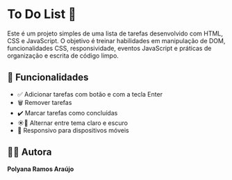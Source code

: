 # To Do List 📝

Este é um projeto simples de uma lista de tarefas desenvolvido com HTML, CSS e JavaScript. O objetivo é treinar habilidades em manipulação de DOM, funcionalidades CSS, responsividade, eventos JavaScript e práticas de organização e escrita de código limpo.

## 🚀 Funcionalidades

- ✅ Adicionar tarefas com botão e com a tecla Enter
- 🗑️ Remover tarefas
- ✔️ Marcar tarefas como concluídas
- ☀️🌙 Alternar entre tema claro e escuro
- 📱 Responsivo para dispositivos móveis

## 👩‍💻 Autora

**Polyana Ramos Araújo**

